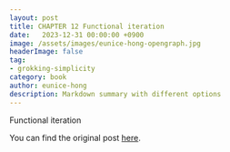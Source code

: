```yaml
---
layout: post
title: CHAPTER 12 Functional iteration
date:   2023-12-31 00:00:00 +0900
image: /assets/images/eunice-hong-opengraph.jpg
headerImage: false
tag:
- grokking-simplicity
category: book
author: eunice-hong
description: Markdown summary with different options
---
```


Functional iteration

You can find the original post [here](https://livebook.manning.com/book/grokking-simplicity/chapter-12/).
